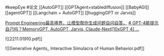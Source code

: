 #keepEye #论文 
[[AutoGPT]]
[[GPTAgent+stablediffusion]]
[[BabyAGI]]
[[agentGPT]]
[[Langchain + AutoGPT]]
[[huggingGPT or Jarvis]]


[Prompt Engineering最高境界，让模型帮你生成问题自问自答，](https://www.bilibili.com/video/BV1JM4y1r7wC/ "Prompt Engineering最高境界，让模型帮你生成问题自问自答，ICLR2023最新工作#人工智能 #chatgpt应用领域 #openai")
[# GPT-4能提示自己吗？MemoryGPT, AutoGPT, Jarvis, Claude-Next[10xGPT 4] ...](https://www.bilibili.com/video/BV1j54y1F7Zg/?-Arouter=story&buvid=Z04E510301E2317E4258B86E9DE3EE9C4D01&is_story_h5=false&mid=VWzcmGUtEsG3cu5l2eCFlg%3D%3D&p=1&plat_id=163&share_from=ugc&share_medium=iphone&share_plat=ios&share_session_id=E484ECF4-EB7B-4509-AB12-04BF45E83DD6&share_source=WEIXIN&share_tag=s_i&timestamp=1681300271&unique_k=PQaahZ3&up_id=507524288)

![[2211.01910.pdf]]

![[Generative Agents_ Interactive Simulacra of Human Behavior.pdf]]